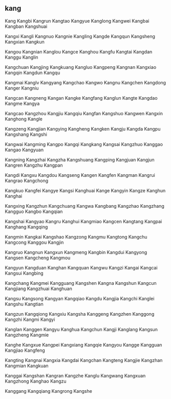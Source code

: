 kang
---

Kang Kangbi Kangrun Kangtao Kangyue Kanglong Kangwei Kangbai Kangban Kangshuai

Kangxi Kangli Kangnuo Kangnie Kangling Kangde Kangqun Kangsheng Kangxian Kangkun

Kangou Kangnian Kanglou Kangce Kanghou Kangfu Kangtai Kangdan Kanggu Kanglin

Kangchuan Kangjing Kangkuang Kangluo Kangpeng Kangnan Kangxiao Kangqin Kangdun Kangqu

Kangmai Kanglv Kangyang Kangchao Kangwo Kangnu Kangchen Kangdong Kanger Kangniu

Kangcan Kangneng Kangan Kangke Kangfang Kanglun Kangte Kangdao Kangme Kangya

Kangcao Kangzhou Kangjiu Kangqiu Kangfan Kangshuo Kangwen Kangxin Kanghong Kangle

Kangzeng Kangjian Kangying Kangheng Kangken Kangju Kangda Kangpu Kangshang Kangshi

Kangwai Kangming Kangpo Kangqi Kangkang Kangsai Kangzhuo Kanggao Kangao Kangyuan

Kangning Kangzhai Kangzha Kangshuang Kangping Kangjuan Kangjun Kangren Kangzhu Kangpan

Kangdi Kangxu Kangdou Kangseng Kangen Kangfen Kangman Kangrui Kangrao Kangchong

Kangkuo Kangfei Kangye Kangsi Kanghuai Kange Kangyin Kangze Kanghun Kanghai

Kangxing Kangzhun Kangchuang Kangwa Kangbang Kangzhao Kangzhang Kangguo Kangbo   Kangqian

Kangshai Kangyao Kangru Kanghui Kangmiao Kangcen Kangtang Kangpai Kanghang Kangqing

Kangmin Kangkai Kangshao Kangzong Kangmu Kangtong Kangchu Kangcong Kanggou Kangjin

Kangruo Kangnun Kangxun Kangmeng Kangbin Kangdui Kangyong Kangsen Kangcheng Kangmou

Kangyun Kangduan Kanghan Kangquan Kangwu Kangzi Kangai Kangcai Kangsui Kangbing

Kangchang Kangmei Kangguang Kangshen Kangna Kangshun Kangcun Kangjiang Kangzhuai Kanghuan

Kangsu Kangsong Kangyan Kangqiao Kangdu Kangjia Kangchi Kanglei Kangshu Kangtian

Kangzun Kangqiong Kangxiu Kangsha Kanggeng Kangzhen Kanggong Kangzhi Kangmi Kangyi

Kanglan Kanggen Kangyu Kanghua Kangchun Kangji Kanglang Kangsun Kangzheng Kangmie

Kanghe Kangxue Kangpei Kangxiang Kangqie Kangyou Kangge Kangguan Kangjiao Kangfeng

Kangting Kangnai Kangxia Kangdai Kangchan Kangteng Kangjie Kangzhan Kangmian Kangkuan

Kanggai Kangshan Kangran Kangzhe Kanglu Kangwang Kangxuan Kangzhong Kanghao Kangzu

Kanggang Kangqiang Kangrong Kangshe 